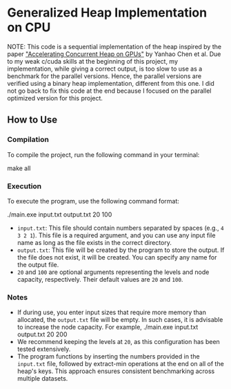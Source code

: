 # Generalized Heap Implementation on CPU

NOTE: This code is a sequential implementation of the heap inspired by the paper ["Accelerating Concurrent Heap on GPUs"](https://arxiv.org/pdf/1906.06504.pdf) by Yanhao Chen et al. Due to my weak c/cuda skills at the beginning of this project, my implementation, while giving a correct output, is too slow to use as a benchmark for the parallel versions. Hence, the parallel versions are verified using a binary heap implementation, different from this one. I did not go back to fix this code at the end because I focused on the parallel optimized version for this project.

## How to Use

### Compilation

To compile the project, run the following command in your terminal:

make all


### Execution

To execute the program, use the following command format:

./main.exe input.txt output.txt 20 100


- `input.txt`: This file should contain numbers separated by spaces (e.g., `4 3 2 1`). This file is a required argument, and you can use any input file name as long as the file exists in the correct directory.
- `output.txt`: This file will be created by the program to store the output. If the file does not exist, it will be created. You can specify any name for the output file.
- `20` and `100` are optional arguments representing the levels and node capacity, respectively. Their default values are `20` and `100`. 

### Notes

- If during use, you enter input sizes that require more memory than allocated, the `output.txt` file will be empty. In such cases, it is advisable to increase the node capacity. For example, ./main.exe input.txt output.txt 20 200
- We recommend keeping the levels at `20`, as this configuration has been tested extensively.
- The program functions by inserting the numbers provided in the `input.txt` file, followed by extract-min operations at the end on all of the heap's keys. This approach ensures consistent benchmarking across multiple datasets.
